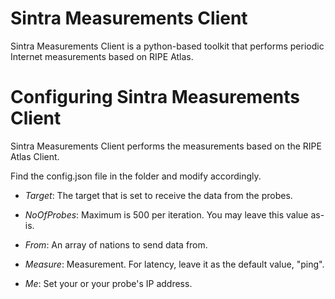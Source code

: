 # Sintra Measurements Client

Sintra Measurements Client is a python-based toolkit that performs periodic Internet measurements based on RIPE Atlas.


# Configuring Sintra Measurements Client

Sintra Measurements Client performs the measurements based on the RIPE Atlas Client.

Find the config.json file in the folder and modify accordingly.

* *Target*: The target that is set to receive the data from the probes.

* *NoOfProbes*: Maximum is 500 per iteration. You may leave this value as-is.

* *From*: An array of nations to send data from.

* *Measure*: Measurement. For latency, leave it as the default value, "ping".

* *Me*: Set your or your probe's IP address. 

